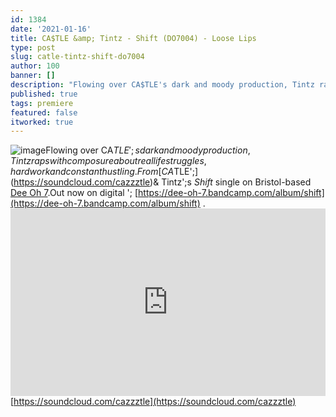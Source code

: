 ```yaml
---
id: 1384
date: '2021-01-16'
title: CA$TLE &amp; Tintz - Shift (DO7004) - Loose Lips
type: post
slug: catle-tintz-shift-do7004
author: 100
banner: []
description: "Flowing over CA$TLE's dark and moody production, Tintz raps with composure about real life struggles, hard work and constant hustling. From CA$TLE\_& Tintz's Shift single on Bristol-based Dee Oh 7. Out now on digital – https://dee-oh-7.bandcamp.com/album/shift . https://soundcloud.com/cazzztle [...]Read More..."
published: true
tags: premiere
featured: false
itworked: true
---
```

![image](../undefined)Flowing over CA$TLE';s dark and moody production, Tintz raps with composure about real life struggles, hard work and constant hustling.From [CA$TLE';](https://soundcloud.com/cazzztle)& Tintz';s _Shift_ single on Bristol-based [Dee Oh 7](https://dee-oh-7.bandcamp.com).Out now on digital '; [https://dee-oh-7.bandcamp.com/album/shift](https://dee-oh-7.bandcamp.com/album/shift) .<iframe width='100%' height='300' scrolling='no' frameborder='no' allow='autoplay' src='https://w.soundcloud.com/player/?url=https%3A//api.soundcloud.com/tracks/966812449&color=%23ff5500&auto_play=false&hide_related=false&show_comments=true&show_user=true&show_reposts=false&show_teaser=true'></iframe>[https://soundcloud.com/cazzztle](https://soundcloud.com/cazzztle)